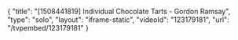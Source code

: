 {
    "title": "[1508441819] Individual Chocolate Tarts - Gordon Ramsay",
    "type": "solo",
    "layout": "iframe-static",
    "videoId": "123179181",
    "url": "\/tvpembed\/123179181"
}